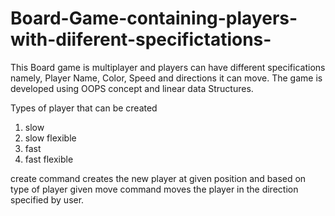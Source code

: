 # Board-Game-containing-players-with-diiferent-specifictations-
This Board game is multiplayer and players can have different specifications namely,  Player Name, Color, Speed and directions it can move. The game is developed using OOPS concept and linear data Structures. 

Types of player that can be created
1) slow
2) slow flexible
3) fast
4) fast flexible

create command creates the new player at given position and based on type of player given
move command moves the player in the direction specified by user.
